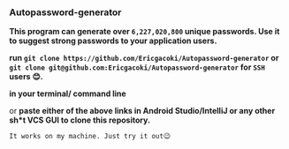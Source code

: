 ### Autopassword-generator
<b>This program can generate over `6,227,020,800` unique passwords. Use it to suggest strong passwords to your application users.</b>

<b>run `git clone https://github.com/Ericgacoki/Autopassword-generator`  or `git clone git@github.com:Ericgacoki/Autopassword-generator` for `SSH` users 😊.
  
  in your terminal/ command line</b> 
  
or <b>paste either of the above links in Android Studio/IntelliJ or any other sh*t VCS GUI to clone this repository.</b>

`It works on my machine. Just try it out😉`
